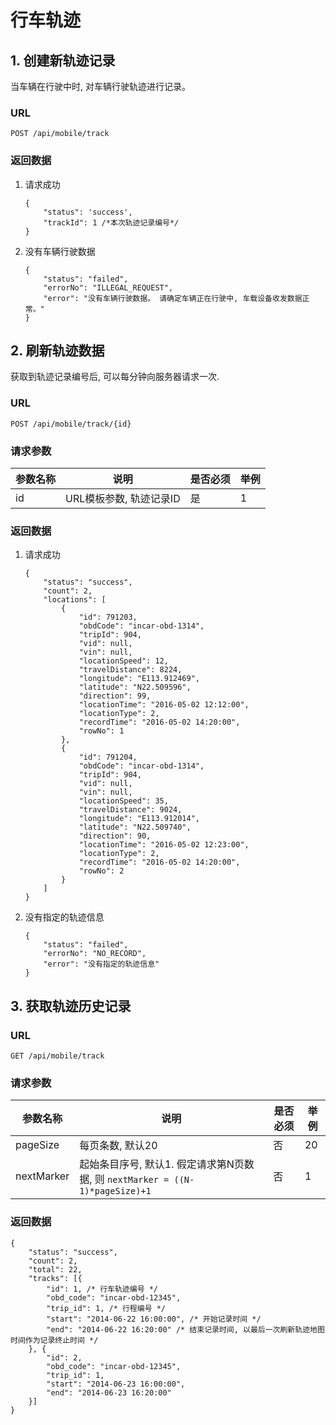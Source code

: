 # 行车轨迹

## 1. 创建新轨迹记录
当车辆在行驶中时, 对车辆行驶轨迹进行记录。

### URL
`POST /api/mobile/track`

### 返回数据
1. 请求成功

    ```
    {
        "status": 'success',
        "trackId": 1 /*本次轨迹记录编号*/
    }
    ```

2. 没有车辆行驶数据

    ```
    {
        "status": "failed",
        "errorNo": "ILLEGAL_REQUEST",
        "error": "没有车辆行驶数据。 请确定车辆正在行驶中, 车载设备收发数据正常。"
    }
    ```

## 2. 刷新轨迹数据
获取到轨迹记录编号后, 可以每分钟向服务器请求一次.

### URL
`POST /api/mobile/track/{id}`

### 请求参数

| 参数名称 | 说明 | 是否必须 | 举例 |
| -------- | ---- | -------- | ---- |
| id | URL模板参数, 轨迹记录ID | 是 | 1 |

### 返回数据
1. 请求成功

    ```
    {
        "status": "success",
        "count": 2,
        "locations": [
            {
                "id": 791203,
                "obdCode": "incar-obd-1314",
                "tripId": 904,
                "vid": null,
                "vin": null,
                "locationSpeed": 12,
                "travelDistance": 8224,
                "longitude": "E113.912469",
                "latitude": "N22.509596",
                "direction": 99,
                "locationTime": "2016-05-02 12:12:00",
                "locationType": 2,
                "recordTime": "2016-05-02 14:20:00",
                "rowNo": 1
            },
            {
                "id": 791204,
                "obdCode": "incar-obd-1314",
                "tripId": 904,
                "vid": null,
                "vin": null,
                "locationSpeed": 35,
                "travelDistance": 9024,
                "longitude": "E113.912014",
                "latitude": "N22.509740",
                "direction": 90,
                "locationTime": "2016-05-02 12:23:00",
                "locationType": 2,
                "recordTime": "2016-05-02 14:20:00",
                "rowNo": 2
            }
        ]
    }
    ```

2. 没有指定的轨迹信息

    ```
    {
        "status": "failed",
        "errorNo": "NO_RECORD",
        "error": "没有指定的轨迹信息"
    }
    ```

## 3. 获取轨迹历史记录
### URL
`GET /api/mobile/track`

### 请求参数

| 参数名称 | 说明 | 是否必须 | 举例 |
| -------- | ---- | -------- | ---- |
| pageSize | 每页条数, 默认20 | 否 | 20 |
| nextMarker | 起始条目序号, 默认1. 假定请求第N页数据, 则 `nextMarker = ((N-1)*pageSize)+1` | 否 | 1 |

### 返回数据

```
{
    "status": "success",
    "count": 2,
    "total": 22,
    "tracks": [{
        "id": 1, /* 行车轨迹编号 */
        "obd_code": "incar-obd-12345",
        "trip_id": 1, /* 行程编号 */
        "start": "2014-06-22 16:00:00", /* 开始记录时间 */
        "end": "2014-06-22 16:20:00" /* 结束记录时间, 以最后一次刷新轨迹地图时间作为记录终止时间 */
    }, {
        "id": 2,
        "obd_code": "incar-obd-12345",
        "trip_id": 1,
        "start": "2014-06-23 16:00:00",
        "end": "2014-06-23 16:20:00"
    }]
}
```
